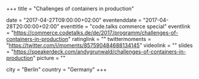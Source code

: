 +++
title = "Challenges of containers in production"

date = "2017-04-27T09:00:00+02:00"
eventenddate = "2017-04-28T20:00:00+02:00"
eventtitle = "code.talks commerce special"
eventlink = "https://commerce.codetalks.de/de/2017/programm/challenges-of-containers-in-production"
ratinglink = ""
twittermoments = "https://twitter.com/i/moments/857590484688134145"
videolink = ""
slides = "https://speakerdeck.com/andygrunwald/challenges-of-containers-in-production"
picture = ""

city = "Berlin"
country = "Germany"
+++
